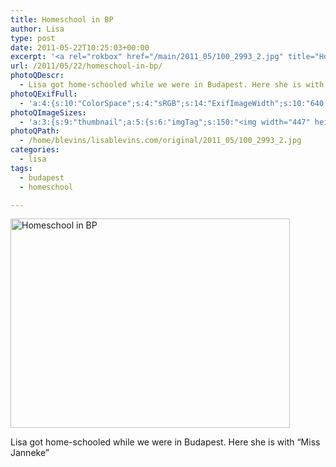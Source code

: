 ```yaml
---
title: Homeschool in BP
author: Lisa
type: post
date: 2011-05-22T10:25:03+00:00
excerpt: '<a rel="rokbox" href="/main/2011_05/100_2993_2.jpg" title="Homeschool in BP"><img width="447" height="335" alt="Homeschool in BP" src="/thumbnail/2011_05/100_2993_2.jpg" class="photoQexcerpt photoQLinkImg" /></a>'
url: /2011/05/22/homeschool-in-bp/
photoQDescr:
  - Lisa got home-schooled while we were in Budapest. Here she is with "Miss Janneke"
photoQExifFull:
  - 'a:4:{s:10:"ColorSpace";s:4:"sRGB";s:14:"ExifImageWidth";s:10:"640 pixels";s:15:"ExifImageHeight";s:10:"480 pixels";s:20:"FocalLength35mmEquiv";s:0:"";}'
photoQImageSizes:
  - 'a:3:{s:9:"thumbnail";a:5:{s:6:"imgTag";s:150:"<img width="447" height="335" alt="Homeschool in BP" src="/thumbnail/2011_05/100_2993_2.jpg" class="PhotoQImg" />";s:6:"imgUrl";s:70:"/thumbnail/2011_05/100_2993_2.jpg";s:7:"imgPath";s:73:"/home/blevins/lisablevins.com/thumbnail/2011_05/100_2993_2.jpg";s:8:"imgWidth";s:3:"447";s:9:"imgHeight";s:3:"335";}s:4:"main";a:5:{s:6:"imgTag";s:145:"<img width="640" height="480" alt="Homeschool in BP" src="/main/2011_05/100_2993_2.jpg" class="PhotoQImg" />";s:6:"imgUrl";s:65:"/main/2011_05/100_2993_2.jpg";s:7:"imgPath";s:68:"/home/blevins/lisablevins.com/main/2011_05/100_2993_2.jpg";s:8:"imgWidth";s:3:"640";s:9:"imgHeight";s:3:"480";}s:8:"original";a:5:{s:6:"imgTag";s:149:"<img width="640" height="480" alt="Homeschool in BP" src="/original/2011_05/100_2993_2.jpg" class="PhotoQImg" />";s:6:"imgUrl";s:69:"/original/2011_05/100_2993_2.jpg";s:7:"imgPath";s:72:"/home/blevins/lisablevins.com/original/2011_05/100_2993_2.jpg";s:8:"imgWidth";s:3:"640";s:9:"imgHeight";s:3:"480";}}'
photoQPath:
  - /home/blevins/lisablevins.com/original/2011_05/100_2993_2.jpg
categories:
  - lisa
tags:
  - budapest
  - homeschool

---
```

<a rel="lightbox" href="/main/2011_05/100_2993_2.jpg" title="Homeschool in BP"><img width="447" height="335" alt="Homeschool in BP" src="/thumbnail/2011_05/100_2993_2.jpg" class="photoQcontent photoQLinkImg" /></a>

<div class="photoQDescr">
  Lisa got home-schooled while we were in Budapest. Here she is with &#8220;Miss Janneke&#8221;
</div>